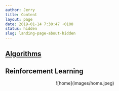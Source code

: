 ```yaml
---
author: Jerry
title: Content
layout: page
date: 2019-01-14 7:30:47 +0100
status: hidden
slug: landing-page-about-hidden
---
```


## [Algorithms](https://www.jerrulsu.com/pages/algorithms.html)

## Reinforcement Learning

 <div align=center> ![home](images/home.jpeg) </div>

